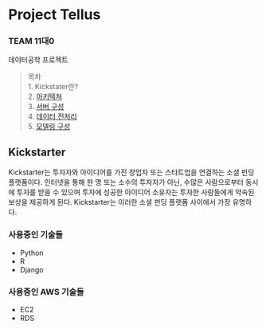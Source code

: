 Project Tellus
================

### TEAM 11대0

데이터공학 프로젝트

> 목차  
> 1\. Kickstater란?  
> 2\. [아키텍쳐]()  
> 3\. [서버 구성]()  
> 4\. [데이터 전처리]()  
> 5\. [모델링 구성]()

## Kickstarter

Kickstarter는 투자자와 아이디어를 가진 창업자 또는 스타트업을 연결하는 소셜 펀딩 플랫폼이다. 인터넷을 통해 한 명 또는
소수의 투자자가 아닌, 수많은 사람으로부터 동시에 투자를 받을 수 있으며 투자에 성공한 아이디어 소유자는 투자한 사람들에게 약속된
보상을 제공하게 된다. Kickstarter는 이러한 소셜 펀딩 플랫폼 사이에서 가장 유명하다.

### 사용중인 기술들

  - Python  
  - R  
  - Django

### 사용중인 AWS 기술들

  - EC2  
  - RDS
